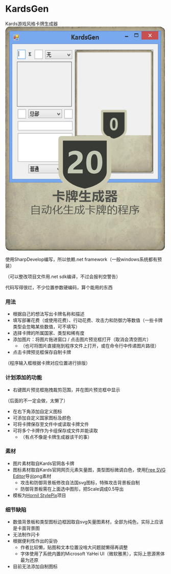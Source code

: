 # KardsGen
Kards游戏风格卡牌生成器
![卡牌生成器](Cards/卡牌生成器.png)

使用SharpDevelop编写，所以依赖.net framework（一般windows系统都有预装）

（可以整改项目文件用.net sdk编译，不过会报判空警告）

代码写得很烂，不少位置参数硬编码，算个能用的东西



### 用法
- 根据自己的想法写出卡牌名称和描述
- 填写部署花费（或使用花费）、行动花费、攻击力和防御力等数值（一些卡牌类型会忽略某些数值，可不填写）
- 选择卡牌的所属国家、类型和稀有度
- 添加图片：将图片拖进窗口 / 点击图片预览框打开（取消会清空图片）
	- （也可将图片直接拖到程序文件上打开，或在命令行中传递图片路径）
- 点击卡牌预览框保存自制卡牌

（程序输入框根据卡牌对应位置进行排版）

### 计划添加的功能
- 右键图片预览框拖拽裁剪范围，并在图片预览框中显示

（后面的不一定会做，太懒了）
- 在右下角添加自定义图标
- 可添加自定义国家图标及颜色
- 可将卡牌保存至文件中或读取卡牌文件
- 可将多个卡牌作为卡组保存成文件并能读取
	- （有点不像是卡牌生成器该干的事）

### 素材
- 图片素材取自Kards官网各卡牌
- 图标素材取自Kards官网网页元素矢量图，类型图标微调白色，使用[Free SVG Editor](https://freepicturesolutions.com/free-svg-editor.html)导出png素材
	- 攻击和防御背景板修改自法国svg图标，特殊攻击背景板自制
	- 防御背景板需在上面选中图形，把Scale调成0.5导出
- 模板为[Hornil StylePix](https://www.hornil.com/en/stylepix/download/)项目

### 细节缺陷
- 数值背景板和类型图标边框因取自svg矢量图素材，全部为纯色，实际上应该是卡面背景图
- 无法制作闪卡
- 根据便利性作出的妥协
	- 作者比较懒，贴图和文本位置没啥大问题就懒得再调整
	- 字体使用了系统内置的Microsoft YaHei UI（微软雅黑），实际上思源黑体最为还原
- 目前无法添加自制图标
